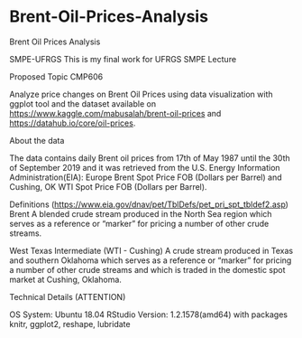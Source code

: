 # Brent-Oil-Prices-Analysis
Brent Oil Prices Analysis

SMPE-UFRGS
This is my final work for UFRGS SMPE Lecture

Proposed Topic CMP606

Analyze price changes on Brent Oil Prices using data visualization with ggplot tool and the dataset available on https://www.kaggle.com/mabusalah/brent-oil-prices and https://datahub.io/core/oil-prices.

About the data

The data contains daily Brent oil prices from 17th of May 1987 until the 30th of September 2019 and it was retrieved from the U.S. Energy Information Administration(EIA): Europe Brent Spot Price FOB (Dollars per Barrel) and Cushing, OK WTI Spot Price FOB (Dollars per Barrel).

Definitions (https://www.eia.gov/dnav/pet/TblDefs/pet_pri_spt_tbldef2.asp)
Brent 
A blended crude stream produced in the North Sea region which serves as a reference or “marker” for pricing a number of other crude streams. 

West Texas Intermediate (WTI - Cushing) 
A crude stream produced in Texas and southern Oklahoma which serves as a reference or “marker” for pricing a number of other crude streams and which is traded in the domestic spot market at Cushing, Oklahoma. 


Technical Details (ATTENTION)

OS System: Ubuntu 18.04
RStudio Version: 1.2.1578(amd64) with packages knitr, ggplot2, reshape, lubridate 
